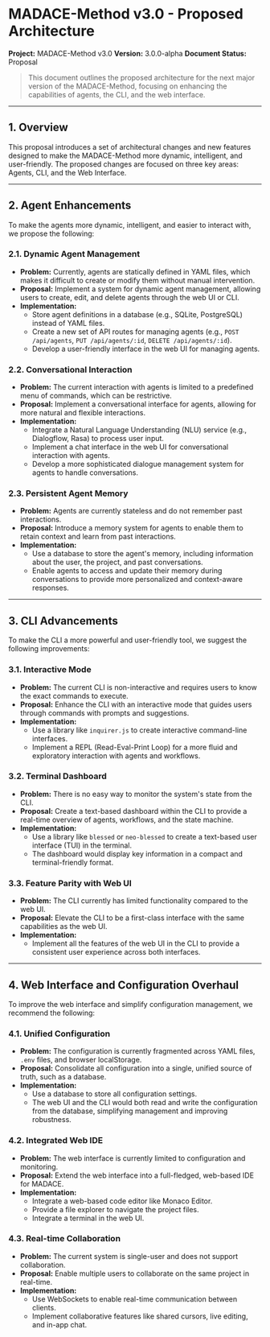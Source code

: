 # MADACE-Method v3.0 - Proposed Architecture

**Project:** MADACE-Method v3.0
**Version:** 3.0.0-alpha
**Document Status:** Proposal

> This document outlines the proposed architecture for the next major version of the MADACE-Method, focusing on enhancing the capabilities of agents, the CLI, and the web interface.

---

## 1. Overview

This proposal introduces a set of architectural changes and new features designed to make the MADACE-Method more dynamic, intelligent, and user-friendly. The proposed changes are focused on three key areas: Agents, CLI, and the Web Interface.

---

## 2. Agent Enhancements

To make the agents more dynamic, intelligent, and easier to interact with, we propose the following:

### 2.1. Dynamic Agent Management

*   **Problem:** Currently, agents are statically defined in YAML files, which makes it difficult to create or modify them without manual intervention.
*   **Proposal:** Implement a system for dynamic agent management, allowing users to create, edit, and delete agents through the web UI or CLI.
*   **Implementation:**
    *   Store agent definitions in a database (e.g., SQLite, PostgreSQL) instead of YAML files.
    *   Create a new set of API routes for managing agents (e.g., `POST /api/agents`, `PUT /api/agents/:id`, `DELETE /api/agents/:id`).
    *   Develop a user-friendly interface in the web UI for managing agents.

### 2.2. Conversational Interaction

*   **Problem:** The current interaction with agents is limited to a predefined menu of commands, which can be restrictive.
*   **Proposal:** Implement a conversational interface for agents, allowing for more natural and flexible interactions.
*   **Implementation:**
    *   Integrate a Natural Language Understanding (NLU) service (e.g., Dialogflow, Rasa) to process user input.
    *   Implement a chat interface in the web UI for conversational interaction with agents.
    *   Develop a more sophisticated dialogue management system for agents to handle conversations.

### 2.3. Persistent Agent Memory

*   **Problem:** Agents are currently stateless and do not remember past interactions.
*   **Proposal:** Introduce a memory system for agents to enable them to retain context and learn from past interactions.
*   **Implementation:**
    *   Use a database to store the agent's memory, including information about the user, the project, and past conversations.
    *   Enable agents to access and update their memory during conversations to provide more personalized and context-aware responses.

---

## 3. CLI Advancements

To make the CLI a more powerful and user-friendly tool, we suggest the following improvements:

### 3.1. Interactive Mode

*   **Problem:** The current CLI is non-interactive and requires users to know the exact commands to execute.
*   **Proposal:** Enhance the CLI with an interactive mode that guides users through commands with prompts and suggestions.
*   **Implementation:**
    *   Use a library like `inquirer.js` to create interactive command-line interfaces.
    *   Implement a REPL (Read-Eval-Print Loop) for a more fluid and exploratory interaction with agents and workflows.

### 3.2. Terminal Dashboard

*   **Problem:** There is no easy way to monitor the system's state from the CLI.
*   **Proposal:** Create a text-based dashboard within the CLI to provide a real-time overview of agents, workflows, and the state machine.
*   **Implementation:**
    *   Use a library like `blessed` or `neo-blessed` to create a text-based user interface (TUI) in the terminal.
    *   The dashboard would display key information in a compact and terminal-friendly format.

### 3.3. Feature Parity with Web UI

*   **Problem:** The CLI currently has limited functionality compared to the web UI.
*   **Proposal:** Elevate the CLI to be a first-class interface with the same capabilities as the web UI.
*   **Implementation:**
    *   Implement all the features of the web UI in the CLI to provide a consistent user experience across both interfaces.

---

## 4. Web Interface and Configuration Overhaul

To improve the web interface and simplify configuration management, we recommend the following:

### 4.1. Unified Configuration

*   **Problem:** The configuration is currently fragmented across YAML files, `.env` files, and browser localStorage.
*   **Proposal:** Consolidate all configuration into a single, unified source of truth, such as a database.
*   **Implementation:**
    *   Use a database to store all configuration settings.
    *   The web UI and the CLI would both read and write the configuration from the database, simplifying management and improving robustness.

### 4.2. Integrated Web IDE

*   **Problem:** The web interface is currently limited to configuration and monitoring.
*   **Proposal:** Extend the web interface into a full-fledged, web-based IDE for MADACE.
*   **Implementation:**
    *   Integrate a web-based code editor like Monaco Editor.
    *   Provide a file explorer to navigate the project files.
    *   Integrate a terminal in the web UI.

### 4.3. Real-time Collaboration

*   **Problem:** The current system is single-user and does not support collaboration.
*   **Proposal:** Enable multiple users to collaborate on the same project in real-time.
*   **Implementation:**
    *   Use WebSockets to enable real-time communication between clients.
    *   Implement collaborative features like shared cursors, live editing, and in-app chat.
